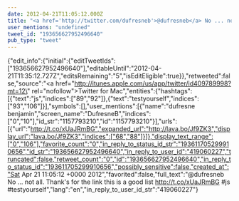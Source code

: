 ```yaml
---
date: 2012-04-21T11:05:12.000Z
title: "<a href='http://twitter.com/dufresneb'>@dufresneb</a> No ... not all. Thank's for the link this is a good list http://t.co/xUaJRmBG #js #testyourself″"
user_mentions: "undefined"
tweet_id: "193656627952496640"
pub_type: "tweet"
---
```

{"edit_info":{"initial":{"editTweetIds":["193656627952496640"],"editableUntil":"2012-04-21T11:35:12.727Z","editsRemaining":"5","isEditEligible":true}},"retweeted":false,"source":"<a href=\"http://itunes.apple.com/us/app/twitter/id409789998?mt=12\" rel=\"nofollow\">Twitter for Mac</a>","entities":{"hashtags":[{"text":"js","indices":["89","92"]},{"text":"testyourself","indices":["93","106"]}],"symbols":[],"user_mentions":[{"name":"dufresne benjamin","screen_name":"DufresneB","indices":["0","10"],"id_str":"1157793210","id":"1157793210"}],"urls":[{"url":"http://t.co/xUaJRmBG","expanded_url":"http://lava.bo/Jf9ZK3","display_url":"lava.bo/Jf9ZK3","indices":["68","88"]}]},"display_text_range":["0","106"],"favorite_count":"0","in_reply_to_status_id_str":"193611705299910656","id_str":"193656627952496640","in_reply_to_user_id":"419060227","truncated":false,"retweet_count":"0","id":"193656627952496640","in_reply_to_status_id":"193611705299910656","possibly_sensitive":false,"created_at":"Sat Apr 21 11:05:12 +0000 2012","favorited":false,"full_text":"@dufresneb No ... not all. Thank's for the link this is a good list http://t.co/xUaJRmBG #js #testyourself","lang":"en","in_reply_to_user_id_str":"419060227"}
